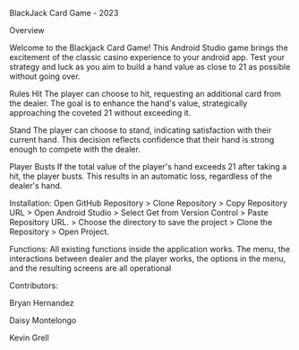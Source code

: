 BlackJack Card Game - 2023

Overview

Welcome to the Blackjack Card Game! This Android Studio game brings the excitement of the classic casino experience to your android app. Test your strategy and luck as you aim to build a hand value as close to 21 as possible without going over.

Rules Hit The player can choose to hit, requesting an additional card from the dealer. The goal is to enhance the hand's value, strategically approaching the coveted 21 without exceeding it.

Stand The player can choose to stand, indicating satisfaction with their current hand. This decision reflects confidence that their hand is strong enough to compete with the dealer.

Player Busts If the total value of the player's hand exceeds 21 after taking a hit, the player busts. This results in an automatic loss, regardless of the dealer's hand.

Installation: Open GitHub Repository > Clone Repository > Copy Repository URL > Open Android Studio > Select Get from Version Control > Paste Repository URL. > Choose the directory to save the project > Clone the Repository > Open Project.

Functions: All existing functions inside the application works. The menu, the interactions between dealer and the player works, the options in the menu, and the resulting screens are all operational

Contributors:

Bryan Hernandez

Daisy Montelongo

Kevin Grell
